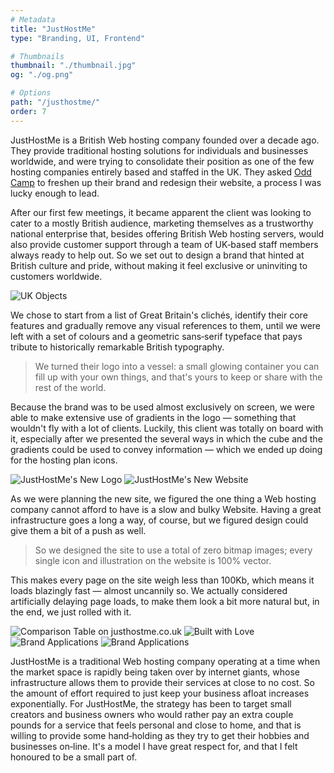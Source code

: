 ```yaml
---
# Metadata
title: "JustHostMe"
type: "Branding, UI, Frontend"

# Thumbnails
thumbnail: "./thumbnail.jpg"
og: "./og.png"

# Options
path: "/justhostme/"
order: 7
---
```


<article role="article">

JustHostMe is a British Web hosting company founded over a decade ago. They provide traditional hosting solutions for individuals and businesses worldwide, and were trying to consolidate their position as one of the few hosting companies entirely based and staffed in the UK. They asked [Odd Camp](https://www.odd.camp/) to freshen up their brand and redesign their website, a process I was lucky enough to lead.

After our first few meetings, it became apparent the client was looking to cater to a mostly British audience, marketing themselves as a trustworthy national enterprise that, besides offering British Web hosting servers, would also provide customer support through a team of UK‑based staff members always ready to help out. So we set out to design a brand that hinted at British culture and pride, without making it feel exclusive or uninviting to customers worldwide.

</article>

![UK Objects](images/uk@2x.png)

<article role="article">

We chose to start from a list of Great Britain's clichés, identify their core features and gradually remove any visual references to them, until we were left with a set of colours and a geometric sans‑serif typeface that pays tribute to historically remarkable British typography.

> We turned their logo into a vessel: a small glowing container you can fill up with your own things, and that's yours to keep or share with the rest of the world.

Because the brand was to be used almost exclusively on screen, we were able to make extensive use of gradients in the logo — something that wouldn't fly with a lot of clients. Luckily, this client was totally on board with it, especially after we presented the several ways in which the cube and the gradients could be used to convey information — which we ended up doing for the hosting plan icons.

</article>

![JustHostMe's New Logo](images/logo@2x.png)
![JustHostMe's New Website](images/landing-page@2x.png)

<article role="article">

As we were planning the new site, we figured the one thing a Web hosting company cannot afford to have is a slow and bulky Website. Having a great infrastructure goes a long a way, of course, but we figured design could give them a bit of a push as well.

> So we designed the site to use a total of zero bitmap images; every single icon and illustration on the website is 100% vector.

This makes every page on the site weigh less than 100Kb, which means it loads blazingly fast — almost uncannily so. We actually considered artificially delaying page loads, to make them look a bit more natural but, in the end, we just rolled with it.

</article>

![Comparison Table on justhostme.co.uk](images/comparison-table@2x.png)
![Built with Love](images/love@2x.png)
![Brand Applications](images/applications@2x.png)
![Brand Applications](images/proposal@2x.png)

<article role="article">

JustHostMe is a traditional Web hosting company operating at a time when the market space is rapidly being taken over by internet giants, whose infrastructure allows them to provide their services at close to no cost. So the amount of effort required to just keep your business afloat increases exponentially. For JustHostMe, the strategy has been to target small creators and business owners who would rather pay an extra couple pounds for a service that feels personal and close to home, and that is willing to provide some hand‑holding as they try to get their hobbies and businesses on‑line. It's a model I have great respect for, and that I felt honoured to be a small part of.

</article>